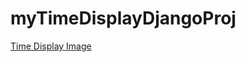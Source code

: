 # myTimeDisplayDjangoProj
[Time Display Image](Mortr0n.github.io/images/MyTimeDisplayProjectImage.PNG)
